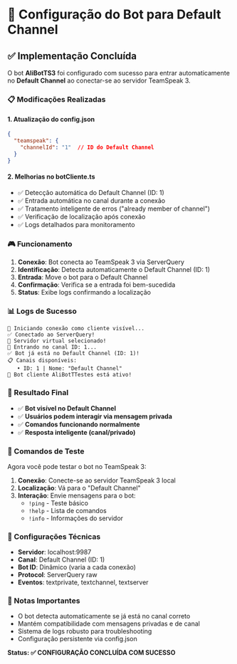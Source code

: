 # 🎯 Configuração do Bot para Default Channel

## ✅ Implementação Concluída

O bot **AliBotTS3** foi configurado com sucesso para entrar automaticamente no **Default Channel** ao conectar-se ao servidor TeamSpeak 3.

### 📋 Modificações Realizadas

#### 1. **Atualização do config.json**
```json
{
  "teamspeak": {
    "channelId": "1"  // ID do Default Channel
  }
}
```

#### 2. **Melhorias no botCliente.ts**
- ✅ Detecção automática do Default Channel (ID: 1)
- ✅ Entrada automática no canal durante a conexão
- ✅ Tratamento inteligente de erros ("already member of channel")
- ✅ Verificação de localização após conexão
- ✅ Logs detalhados para monitoramento

### 🎮 Funcionamento

1. **Conexão**: Bot conecta ao TeamSpeak 3 via ServerQuery
2. **Identificação**: Detecta automaticamente o Default Channel (ID: 1)
3. **Entrada**: Move o bot para o Default Channel
4. **Confirmação**: Verifica se a entrada foi bem-sucedida
5. **Status**: Exibe logs confirmando a localização

### 📊 Logs de Sucesso

```
🤖 Iniciando conexão como cliente visível...
✅ Conectado ao ServerQuery!
📡 Servidor virtual selecionado!
📂 Entrando no canal ID: 1...
✅ Bot já está no Default Channel (ID: 1)!
📋 Canais disponíveis:
   • ID: 1 | Nome: "Default Channel"
🤖 Bot cliente AliBotTTestes está ativo!
```

### 🎯 Resultado Final

- ✅ **Bot visível no Default Channel**
- ✅ **Usuários podem interagir via mensagem privada**
- ✅ **Comandos funcionando normalmente**
- ✅ **Resposta inteligente (canal/privado)**

### 🚀 Comandos de Teste

Agora você pode testar o bot no TeamSpeak 3:

1. **Conexão**: Conecte-se ao servidor TeamSpeak 3 local
2. **Localização**: Vá para o "Default Channel"
3. **Interação**: Envie mensagens para o bot:
   - `!ping` - Teste básico
   - `!help` - Lista de comandos
   - `!info` - Informações do servidor

### 🔧 Configurações Técnicas

- **Servidor**: localhost:9987
- **Canal**: Default Channel (ID: 1)
- **Bot ID**: Dinâmico (varia a cada conexão)
- **Protocol**: ServerQuery raw
- **Eventos**: textprivate, textchannel, textserver

### 📝 Notas Importantes

- O bot detecta automaticamente se já está no canal correto
- Mantém compatibilidade com mensagens privadas e de canal
- Sistema de logs robusto para troubleshooting
- Configuração persistente via config.json

**Status: ✅ CONFIGURAÇÃO CONCLUÍDA COM SUCESSO**

